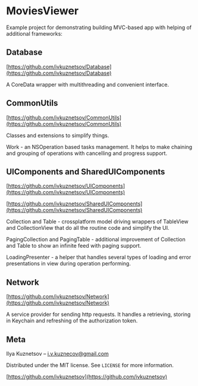 # MoviesViewer

Example project for demonstrating building MVC-based app with helping of additional frameworks:

## Database

[https://github.com/ivkuznetsov/Database](https://github.com/ivkuznetsov/Database)

A CoreData wrapper with multithreading and convenient interface.

## CommonUtils

[https://github.com/ivkuznetsov/CommonUtils](https://github.com/ivkuznetsov/CommonUtils)

Classes and extensions to simplify things.

Work - an NSOperation based tasks management. It helps to make chaining and grouping of operations with cancelling and progress support.

## UIComponents and SharedUIComponents

[https://github.com/ivkuznetsov/UIComponents](https://github.com/ivkuznetsov/UIComponents)

[https://github.com/ivkuznetsov/SharedUIComponents](https://github.com/ivkuznetsov/SharedUIComponents)

Collection and Table - crossplatform model driving wrappers of TableView and CollectionView that do all the routine code and simplify the UI.

PagingCollection and PagingTable - additional improvement of Collection and Table to show an infinite feed with paging support.

LoadingPresenter - a helper that handles several types of loading and error presentations in view during operation performing.

## Network

[https://github.com/ivkuznetsov/Network](https://github.com/ivkuznetsov/Network)

A service provider for sending http requests. It handles a retrieving, storing in Keychain and refreshing of the authorization token.

## Meta

Ilya Kuznetsov – i.v.kuznecov@gmail.com

Distributed under the MIT license. See ``LICENSE`` for more information.

[https://github.com/ivkuznetsov](https://github.com/ivkuznetsov)

